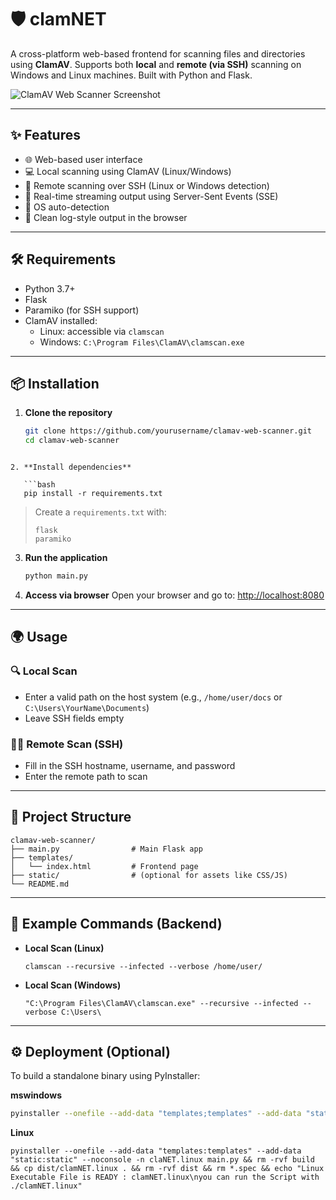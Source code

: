 # 🛡️ clamNET

A cross-platform web-based frontend for scanning files and directories using **ClamAV**. Supports both **local** and **remote (via SSH)** scanning on Windows and Linux machines. Built with Python and Flask.

![ClamAV Web Scanner Screenshot](https://your-screenshot-link-if-available.com)

---

## ✨ Features

- 🌐 Web-based user interface
- 💻 Local scanning using ClamAV (Linux/Windows)
- 🔐 Remote scanning over SSH (Linux or Windows detection)
- 📡 Real-time streaming output using Server-Sent Events (SSE)
- 🧠 OS auto-detection
- 💬 Clean log-style output in the browser

---

## 🛠️ Requirements

- Python 3.7+
- Flask
- Paramiko (for SSH support)
- ClamAV installed:
  - Linux: accessible via `clamscan`
  - Windows: `C:\Program Files\ClamAV\clamscan.exe`

---

## 📦 Installation

1. **Clone the repository**
   ```bash
   git clone https://github.com/yourusername/clamav-web-scanner.git
   cd clamav-web-scanner
```

2. **Install dependencies**

   ```bash
   pip install -r requirements.txt
   ```

   > Create a `requirements.txt` with:
   >
   > ```
   > flask
   > paramiko
   > ```

3. **Run the application**

   ```bash
   python main.py
   ```

4. **Access via browser**
   Open your browser and go to:
   [http://localhost:8080](http://localhost:8080)

---

## 🌍 Usage

### 🔍 Local Scan

* Enter a valid path on the host system (e.g., `/home/user/docs` or `C:\Users\YourName\Documents`)
* Leave SSH fields empty

### 🧑‍💻 Remote Scan (SSH)

* Fill in the SSH hostname, username, and password
* Enter the remote path to scan

---

## 📁 Project Structure

```
clamav-web-scanner/
├── main.py                # Main Flask app
├── templates/
│   └── index.html         # Frontend page
├── static/                # (optional for assets like CSS/JS)
└── README.md
```

---

## 🧪 Example Commands (Backend)

* **Local Scan (Linux)**

  ```
  clamscan --recursive --infected --verbose /home/user/
  ```

* **Local Scan (Windows)**

  ```
  "C:\Program Files\ClamAV\clamscan.exe" --recursive --infected --verbose C:\Users\
  ```

---

## ⚙️ Deployment (Optional)

To build a standalone binary using PyInstaller:

**mswindows**

```bash
pyinstaller --onefile --add-data "templates;templates" --add-data "static;static" main.py -n clamNET.exe
```

**Linux**

```
pyinstaller --onefile --add-data "templates:templates" --add-data "static:static" --noconsole -n claNET.linux main.py && rm -rvf build && cp dist/clamNET.linux . && rm -rvf dist && rm *.spec && echo "Linux Executable File is READY : clamNET.linux\nyou can run the Script with ./clamNET.linux"
```

